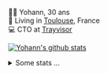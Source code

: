 <p>
  👨🏻 <bold>Yohann</bold>, 30 ans<br/>
  💼 Living in <a href="https://www.google.com/maps?q=toulouse">Toulouse</a>, France<br/>
  💻 CTO at <a href="https://trayvisor.com/">Trayvisor</a><br/>
</p>

<a href="https://github.com/anuraghazra/github-readme-stats"><img align="center" src="https://github-readme-stats-dviw-8taegaswk-yohann84ls-projects.vercel.app//api?username=yohann84L&show_icons=true&include_all_commits=true" alt="Yohann's github stats" /> </a>


<details>
  <summary>Some stats ...</summary><br/>
  

<!--START_SECTION:waka-->
![Code Time](http://img.shields.io/badge/Code%20Time-1%2C412%20hrs%2024%20mins-blue)

![Profile Views](http://img.shields.io/badge/Profile%20Views-2-blue)

**🐱 My GitHub Data** 

> 📦 441.3 kB Used in GitHub's Storage 
 > 
> 🏆 803 Contributions in the Year 2025
 > 
> 🚫 Not Opted to Hire
 > 
> 📜 27 Public Repositories 
 > 
> 🔑 22 Private Repositories 
 > 
**I'm an Early 🐤** 

```text
🌞 Morning                34949 commits       ███████░░░░░░░░░░░░░░░░░░   29.56 % 
🌆 Daytime                68481 commits       ██████████████░░░░░░░░░░░   57.92 % 
🌃 Evening                14628 commits       ███░░░░░░░░░░░░░░░░░░░░░░   12.37 % 
🌙 Night                  184 commits         ░░░░░░░░░░░░░░░░░░░░░░░░░   00.16 % 
```
📅 **I'm Most Productive on Friday** 

```text
Monday                   22646 commits       █████░░░░░░░░░░░░░░░░░░░░   19.15 % 
Tuesday                  22087 commits       █████░░░░░░░░░░░░░░░░░░░░   18.68 % 
Wednesday                23783 commits       █████░░░░░░░░░░░░░░░░░░░░   20.11 % 
Thursday                 23571 commits       █████░░░░░░░░░░░░░░░░░░░░   19.93 % 
Friday                   23945 commits       █████░░░░░░░░░░░░░░░░░░░░   20.25 % 
Saturday                 824 commits         ░░░░░░░░░░░░░░░░░░░░░░░░░   00.70 % 
Sunday                   1386 commits        ░░░░░░░░░░░░░░░░░░░░░░░░░   01.17 % 
```


📊 **This Week I Spent My Time On** 

```text
🕑︎ Time Zone: Europe/Paris

💬 Programming Languages: 
HTTP Request             4 hrs 3 mins        ███████████████████████░░   91.51 % 
Other                    12 mins             █░░░░░░░░░░░░░░░░░░░░░░░░   04.87 % 
Image (svg)              9 mins              █░░░░░░░░░░░░░░░░░░░░░░░░   03.62 % 

🔥 Editors: 
Zed                      4 hrs 16 mins       ████████████████████████░   96.38 % 
Figma                    9 mins              █░░░░░░░░░░░░░░░░░░░░░░░░   03.62 % 

💻 Operating System: 
Mac                      4 hrs 26 mins       █████████████████████████   100.00 % 
```

**I Mostly Code in Python** 

```text
Python                   26 repos            ████████████░░░░░░░░░░░░░   50.00 % 
Jupyter Notebook         4 repos             ██░░░░░░░░░░░░░░░░░░░░░░░   07.69 % 
JavaScript               3 repos             █░░░░░░░░░░░░░░░░░░░░░░░░   05.77 % 
TypeScript               2 repos             █░░░░░░░░░░░░░░░░░░░░░░░░   03.85 % 
HTML                     2 repos             █░░░░░░░░░░░░░░░░░░░░░░░░   03.85 % 
```




 Last Updated on 01/11/2025 00:52:45 UTC
<!--END_SECTION:waka-->
